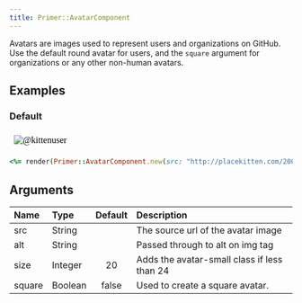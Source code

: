 ```yaml
---
title: Primer::AvatarComponent
---
```


Avatars are images used to represent users and organizations on GitHub.
Use the default round avatar for users, and the `square` argument
for organizations or any other non-human avatars.

## Examples

### Default

<iframe style="width: 100%; border: 0px; height: 34px;" srcdoc="<html><head><link href='https://unpkg.com/@primer/css/dist/primer.css' rel='stylesheet'></head><body><img src='http://placekitten.com/200/200' alt='@kittenuser' size='20' class='avatar avatar--small CircleBadge ' height='20' width='20'></img></body></html>"></iframe>

```ruby
<%= render(Primer::AvatarComponent.new(src: "http://placekitten.com/200/200", alt: "@kittenuser")) %>
```

## Arguments

| Name | Type | Default | Description |
| :- | :- | :-: | :- |
| src | String |  | The source url of the avatar image |
| alt | String |  | Passed through to alt on img tag |
| size | Integer | 20 | Adds the avatar-small class if less than 24 |
| square | Boolean | false | Used to create a square avatar. |
